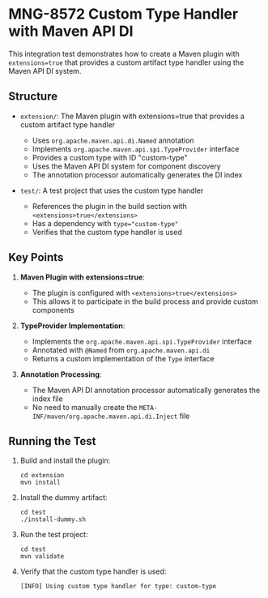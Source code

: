 # MNG-8572 Custom Type Handler with Maven API DI

This integration test demonstrates how to create a Maven plugin with `extensions=true` that provides a custom artifact type handler using the Maven API DI system.

## Structure

- `extension/`: The Maven plugin with extensions=true that provides a custom artifact type handler
  - Uses `org.apache.maven.api.di.Named` annotation
  - Implements `org.apache.maven.api.spi.TypeProvider` interface
  - Provides a custom type with ID "custom-type"
  - Uses the Maven API DI system for component discovery
  - The annotation processor automatically generates the DI index

- `test/`: A test project that uses the custom type handler
  - References the plugin in the build section with `<extensions>true</extensions>`
  - Has a dependency with `type="custom-type"`
  - Verifies that the custom type handler is used

## Key Points

1. **Maven Plugin with extensions=true**:
   - The plugin is configured with `<extensions>true</extensions>`
   - This allows it to participate in the build process and provide custom components

2. **TypeProvider Implementation**:
   - Implements the `org.apache.maven.api.spi.TypeProvider` interface
   - Annotated with `@Named` from `org.apache.maven.api.di`
   - Returns a custom implementation of the `Type` interface

3. **Annotation Processing**:
   - The Maven API DI annotation processor automatically generates the index file
   - No need to manually create the `META-INF/maven/org.apache.maven.api.di.Inject` file

## Running the Test

1. Build and install the plugin:
   ```
   cd extension
   mvn install
   ```

2. Install the dummy artifact:
   ```
   cd test
   ./install-dummy.sh
   ```

3. Run the test project:
   ```
   cd test
   mvn validate
   ```

4. Verify that the custom type handler is used:
   ```
   [INFO] Using custom type handler for type: custom-type
   ```
